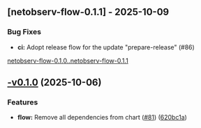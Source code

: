 ## [netobserv-flow-0.1.1] - 2025-10-09

### Bug Fixes

- **ci:** Adopt release flow for the update "prepare-release" (#86)

[netobserv-flow-0.1.0..netobserv-flow-0.1.1](https://github.com/elastiflow/helm-chart-netobserv/compare/netobserv-flow-0.1.0...netobserv-flow-0.1.1)

## [-v0.1.0](https://github.com/elastiflow/helm-chart-netobserv/compare/netobserv-flow-0.0.1...netobserv-flow-0.1.0) (2025-10-06)

### Features

* **flow:** Remove all dependencies from  chart ([#81](https://github.com/elastiflow/helm-chart-netobserv/issues/81)) ([620bc1a](https://github.com/elastiflow/helm-chart-netobserv/commit/620bc1a6a8f0ff8b1a4e3025a75ea14674d06ff5))
